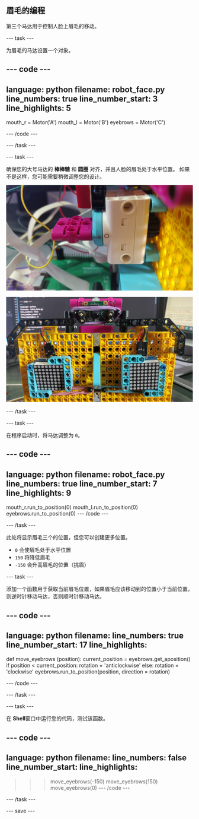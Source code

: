 ## 眉毛的编程

第三个马达用于控制人脸上眉毛的移动。

--- task ---

为眉毛的马达设置一个对象。

--- code ---
---
language: python filename: robot_face.py line_numbers: true line_number_start: 3
line_highlights: 5
---
mouth_r = Motor('A') mouth_l = Motor('B') eyebrows = Motor('C')

--- /code ---

--- /task ---

--- task ---

确保您的大号马达的 **棒棒糖** 和 **圆圈** 对齐，并且人脸的眉毛处于水平位置。 如果不是这样，您可能需要稍微调整您的设计。

![马达旋转，使得棒棒糖和圆圈对齐。](images/motor_0.jpg)

![眉毛处于水平位置的机器人脸。](images/horizontal_eyebrows.jpg)

--- /task ---

--- task ---

在程序启动时，将马达调整为 `0`。

--- code ---
---
language: python filename: robot_face.py line_numbers: true line_number_start: 7
line_highlights: 9
---
mouth_r.run_to_position(0) mouth_l.run_to_position(0) eyebrows.run_to_position(0) --- /code ---

--- /task ---

此处将显示眉毛三个的位置，但您可以创建更多位置。

- `0` 会使眉毛处于水平位置
- `150` 将降低眉毛
- `-150` 会升高眉毛的位置（挑眉）


--- task ---

添加一个函数用于获取当前眉毛位置，如果眉毛应该移动到的位置小于当前位置，则逆时针移动马达，否则顺时针移动马达。

--- code ---
---
language: python filename: line_numbers: true line_number_start: 17
line_highlights:
---
def move_eyebrows (position): current_position = eyebrows.get_aposition() if position < current_position: rotation = 'anticlockwise' else: rotation = 'clockwise' eyebrows.run_to_position(position, direction = rotation)

--- /code ---

--- /task ---

--- task ---

在 **Shell**窗口中运行您的代码，测试该函数。

--- code ---
---
language: python filename: line_numbers: false line_number_start:
line_highlights:
---
> > > move_eyebrows(-150) move_eyebrows(150) move_eyebrows(0) --- /code ---

--- /task ---

--- save ---
